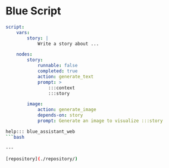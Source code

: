 # Blue Script

```yaml
script:
    vars:
        story: |
            Write a story about ...

    nodes:
        story:
            runnable: false
            completed: true
            action: generate_text
            prompt: >
                :::context
                :::story

        image:
            action: generate_image
            depends-on: story
            prompt: Generate an image to visualize :::story

```

```bash
help::: blue_assistant_web
```bash

---

[repository](./repository/)

